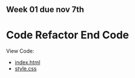 ## Week 01 due nov 7th

# Code Refactor End Code

View Code:

- [index.html](./Develop/index.html)
- [style.css](./Develop/assets/css/style.css)